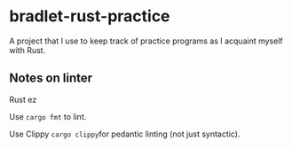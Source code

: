# bradlet-rust-practice

A project that I use to keep track of practice programs as I acquaint myself with Rust.

## Notes on linter

Rust ez

Use `cargo fmt` to lint.

Use Clippy `cargo clippy`for pedantic linting (not just syntactic).
